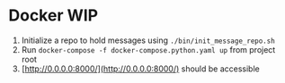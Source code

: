 # Docker WIP

1. Initialize a repo to hold messages using `./bin/init_message_repo.sh`
2. Run `docker-compose -f docker-compose.python.yaml up` from project root
3. [http://0.0.0.0:8000/](http://0.0.0.0:8000/) should be accessible
